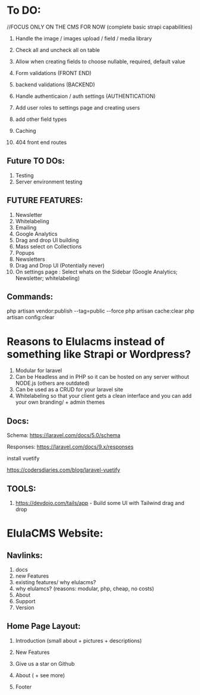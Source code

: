 # To DO:

//FOCUS ONLY ON THE CMS FOR NOW (complete basic strapi capabilities)

1. Handle the image / images upload / field / media library
1. Check all and uncheck all on table

1. Allow when creating fields to choose nullable, required, default value
1. Form validations (FRONT END)
1. backend validations (BACKEND)
1. Handle authenticaion / auth settings (AUTHENTICATION)
1. Add user roles to settings page and creating users
1. add other field types
1. Caching
1. 404 front end routes

## Future TO DOs:

1. Testing
2. Server environment testing

## FUTURE FEATURES:

1. Newsletter
2. Whitelabeling
3. Emailing
4. Google Analytics
5. Drag and drop UI building
6. Mass select on Collections
7. Popups
8. Newsletters
9. Drag and Drop UI (Potentially never)
10. On settings page : Select whats on the Sidebar (Google Analytics; Newsletter; whitelabeling)

## Commands:

php artisan vendor:publish --tag=public --force
php artisan cache:clear
php artisan config:clear

# Reasons to Elulacms instead of something like Strapi or Wordpress?

1. Modular for laravel
2. Can be Headless and in PHP so it can be hosted on any server without NODE.js (others are outdated)
3. Can be used as a CRUD for your laravel site
4. Whitelabeling so that your client gets a clean interface and you can add your own branding/ + admin themes

## Docs:

Schema:
https://laravel.com/docs/5.0/schema

Responses:
https://laravel.com/docs/9.x/responses

install vuetify

https://codersdiaries.com/blog/laravel-vuetify

## TOOLS:

1.  https://devdojo.com/tails/app - Build some UI with Tailwind drag and drop

# ElulaCMS Website:

## Navlinks:

1. docs
2. new Features
3. existing features/ why elulacms?
4. why elulamcs? (reasons: modular, php, cheap, no costs)
5. About
6. Support
7. Version

## Home Page Layout:

1. Introduction (small about + pictures + descriptions)

2. New Features

3. Give us a star on Github

4. About ( + see more)

5. Footer
